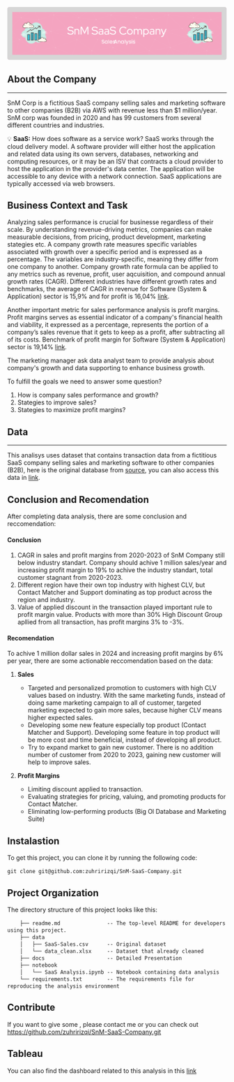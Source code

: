 ![header](header.png)

## **About the Company**

---
SnM Corp is a fictitious SaaS company selling sales and marketing software to other companies (B2B) via AWS with revenue less than $1 million/year. SnM corp was founded in 2020 and has 99 customers from several different countries and industries.

<aside>

💡 **SaaS:** How does software as a service work?
SaaS works through the cloud delivery model. A software provider will either host the application and related data using its own servers, databases, networking and computing resources, or it may be an ISV that contracts a cloud provider to host the application in the provider's data center. The application will be accessible to any device with a network connection. SaaS applications are typically accessed via web browsers.

</aside>

## **Business Context and Task**

Analyzing sales performance is crucial for businesse regardless of their scale. By understanding revenue-driving metrics, companies can make measurable decisions, from pricing, product development, marketing stategies etc. A company growth rate measures specific variables associated with growth over a specific period and is expressed as a percentage. The variables are industry-specific, meaning they differ from one company to another. Company growth rate formula can be applied to any metrics such as revenue, profit, user aqcuisition, and compound annual growth rates (CAGR). Different industries have different growth rates and benchmarks, the average of CAGR in revenue for Software (System & Application) sector is 15,9% and for profit is 16,04% [link](https://pages.stern.nyu.edu/~adamodar/New_Home_Page/datafile/histgr.html). 

Another important metric for sales performance analysis is profit margins. Profit margins serves as essential indicator of a company's financial health and viability, it expressed as a percentage, represents the portion of a company’s sales revenue that it gets to keep as a profit, after subtracting all of its costs. Benchmark of profit margin for Software (System & Application) sector is 19,14% [link](https://pages.stern.nyu.edu/~adamodar/New_Home_Page/datafile/margin.html). 


The marketing manager ask data analyst team to provide analysis about company's growth and data supporting to enhance business growth.

To fulfill the goals we need to answer some question?
1. How is company sales performance and growth?
2. Stategies to improve sales?
3. Stategies to maximize profit margins?

## **Data**
---
This analisys uses dataset that contains transaction data from a fictitious SaaS company selling sales and marketing software to other companies (B2B), here is the original database from [source](https://www.kaggle.com/datasets/nnthanh101/aws-saas-sales), you can also access this data in [link](https://github.com/zuhririzqi/SnM-SaaS-Company/blob/main/data/SaaS-Sales.csv).

## **Conclusion and Recomendation**

After completing data analysis, there are some conclusion and reccomendation:

#### **Conclusion**

1. CAGR in sales and profit margins from 2020-2023 of SnM Company still below industry standart. Company should achive 1 million sales/year and increasing profit margin to 19% to achive the industry standart, total customer stagnant from 2020-2023.
2. Different region have their own top industry with highest CLV, but Contact Matcher and Support dominating as top product across the region and industry.
3. Value of applied discount in the transaction played important rule to profit margin value. Products with more than 30% High Discount Group apllied from all transaction, has profit margins 3% to -3%.


#### **Recomendation**

To achive 1 million dollar sales in 2024 and increasing profit margins by 6% per year, there are some actionable reccomendation based on the data:

1. **Sales**
    - Targeted and personalized promotion to customers with high CLV values based on industry. With the same marketing funds, instead of doing same marketing campaign to all of customer, targeted marketing expected to gain more sales, because higher CLV means higher expected sales.
    - Developing some new feature especially top product (Contact Matcher and Support). Developing some feature in top product will be more cost and time beneficial, instead of developing all product.
    - Try to expand market to gain new customer. There is no addition number of customer from 2020 to 2023, gaining new customer will help to improve sales.


2. **Profit Margins**
    - Limiting discount applied to transaction.
    - Evaluating strategies for pricing, valuing, and promoting products for Contact Matcher.
    - Eliminating low-performing products (Big Ol Database and Marketing Suite)


## Instalastion

To get this project, you can clone it by running the following code:

    git clone git@github.com:zuhririzqi/SnM-SaaS-Company.git


##  Project Organization

The directory structure of this project looks like this:


        ├── readme.md               -- The top-level README for developers using this project.
        ├── data
        │   ├── SaaS-Sales.csv      -- Original dataset
        │   └── data_clean.xlsx     -- Dataset that already cleaned
        ├── docs                    -- Detailed Presentation
        ├── notebook 
        │   └── SaaS Analysis.ipynb -- Notebook containing data analysis
        └── requirements.txt        -- The requirements file for reproducing the analysis environment

## Contribute

If you want to give some , 
please contact me or you can check out https://github.com/zuhririzqi/SnM-SaaS-Company.git


## Tableau
You can also find the dashboard related to this analysis in this [link](https://public.tableau.com/app/profile/rizqi.rahmadani.zuhri.saputri/viz/SaaSAnalysis_17140247377000/DashGrow?publish=yes)